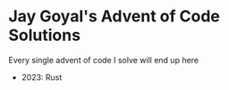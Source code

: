 # Jay Goyal's Advent of Code Solutions

Every single advent of code I solve will end up here
- 2023: Rust
